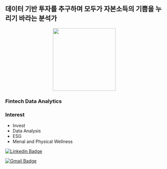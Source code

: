 ## 데이터 기반 투자를 추구하며 모두가 자본소득의 기쁨을 누리기 바라는 분석가
<div align=center>
<img width="200px;" src="https://github.com/JinbeomLee/JinbeomLee/blob/main/test.jpg?raw=true"/>
</div>

### Fintech Data Analytics

### Interest
- Invest
- Data Analysis
- ESG
- Menal and Physical Wellness

<div align=left>

[![Linkedin Badge](https://img.shields.io/badge/-LinkedIn-blue?style=flat-square&logo=Linkedin&logoColor=white&link=https://www.linkedin.com/in/seong-yun-byeon-8183a8113/)](https://www.linkedin.com/in/soniabaik) 

[![Gmail Badge](https://img.shields.io/badge/-Gmail-d14836?style=flat-square&logo=Gmail&logoColor=white&link=mailto:baik.fintech.analyst@gmail.com)](mailto:baik.fintech.analyst@gmail.com)
</div>

<!--
**JinbeomLee/JinbeomLee** is a ✨ _special_ ✨ repository because its `README.md` (this file) appears on your GitHub profile.

Here are some ideas to get you started:

- 🔭 I'm currently working on ...
- 🌱 I'm currently learning ...
- 👯 I'm looking to collaborate on ...
- 🤔 I'm looking for help with ...
- 💬 Ask me about ...
- 📫 How to reach me: ...
- 😄 Pronouns: ...
- ⚡ Fun fact: ...
-->











